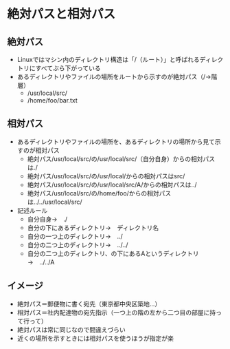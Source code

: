 # 絶対パスと相対パス

## 絶対パス
- Linuxではマシン内のディレクトリ構造は「/（ルート）」と呼ばれるディレクトリにすべてぶら下がっている
- あるディレクトリやファイルの場所をルートから示すのが絶対パス（/→階層）
  - /usr/local/src/
  - /home/foo/bar.txt

## 相対パス
- あるディレクトリやファイルの場所を、あるディレクトリの場所から見て示すのが相対パス
  - 絶対パス/usr/local/src/の/usr/local/src/（自分自身）からの相対パスは./
  - 絶対パス/usr/local/src/の/usr/local/からの相対パスはsrc/
  - 絶対パス/usr/local/src/の/usr/local/src/A/からの相対パスは../
  - 絶対パス/usr/local/src/の/home/foo/からの相対パスは../../usr/local/src/
- 記述ルール
  - 自分自身→　./
  - 自分の下にあるディレクトリ→　ディレクトリ名
  - 自分の一つ上のディレクトリ→　../
  - 自分の二つ上のディレクトリ→　../../
  - 自分の二つ上のディレクトリ、の下にあるAというディレクトリ→　../../A

## イメージ
- 絶対パス＝郵便物に書く宛先（東京都中央区築地...）
- 相対パス＝社内配達物の宛先指示（一つ上の階の左から二つ目の部屋に持って行って）
- 絶対パスは常に同じなので間違えづらい
- 近くの場所を示すときには相対パスを使うほうが指定が楽
